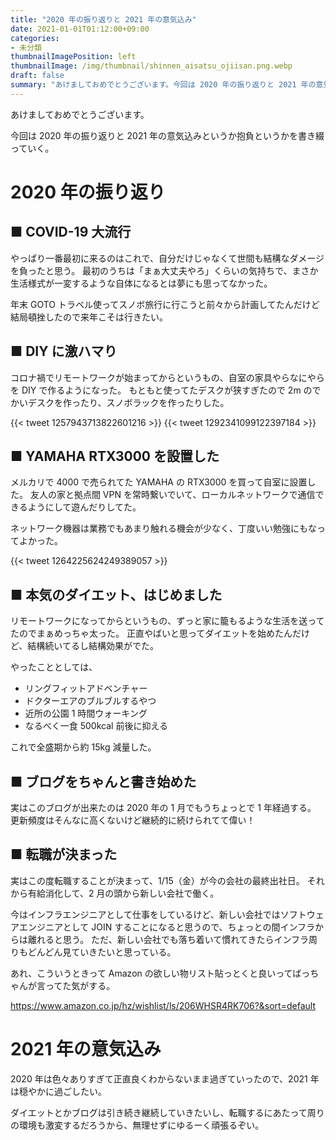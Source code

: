 ```yaml
---
title: "2020 年の振り返りと 2021 年の意気込み"
date: 2021-01-01T01:12:00+09:00
categories:
- 未分類
thumbnailImagePosition: left
thumbnailImage: /img/thumbnail/shinnen_aisatsu_ojiisan.png.webp
draft: false
summary: "あけましておめでとうございます。今回は 2020 年の振り返りと 2021 年の意気込みというか抱負というかを書き綴っていく。"
---
```


あけましておめでとうございます。

今回は 2020 年の振り返りと 2021 年の意気込みというか抱負というかを書き綴っていく。

# 2020 年の振り返り

## ■ COVID-19 大流行

やっぱり一番最初に来るのはこれで、自分だけじゃなくて世間も結構なダメージを負ったと思う。
最初のうちは「まぁ大丈夫やろ」くらいの気持ちで、まさか生活様式が一変するような自体になるとは夢にも思ってなかった。

年末 GOTO トラベル使ってスノボ旅行に行こうと前々から計画してたんだけど結局頓挫したので来年こそは行きたい。

## ■ DIY に激ハマり

コロナ禍でリモートワークが始まってからというもの、自室の家具やらなにやらを DIY で作るようになった。
もともと使ってたデスクが狭すぎたので 2m のでかいデスクを作ったり、スノボラックを作ったりした。

{{< tweet 1257943713822601216 >}}
{{< tweet 1292341099122397184 >}}

## ■ YAMAHA RTX3000 を設置した

メルカリで 4000 で売られてた YAMAHA の RTX3000 を買って自室に設置した。
友人の家と拠点間 VPN を常時繋いでいて、ローカルネットワークで通信できるようにして遊んだりしてた。

ネットワーク機器は業務でもあまり触れる機会が少なく、丁度いい勉強にもなってよかった。

{{< tweet 1264225624249389057 >}}

## ■ 本気のダイエット、はじめました

リモートワークになってからというもの、ずっと家に籠もるような生活を送ってたのでまぁめっちゃ太った。
正直やばいと思ってダイエットを始めたんだけど、結構続いてるし結構効果がでた。

やったこととしては、

* リングフィットアドベンチャー
* ドクターエアのブルブルするやつ
* 近所の公園 1 時間ウォーキング
* なるべく一食 500kcal 前後に抑える

これで全盛期から約 15kg 減量した。

## ■ ブログをちゃんと書き始めた

実はこのブログが出来たのは 2020 年の 1 月でもうちょっとで 1 年経過する。
更新頻度はそんなに高くないけど継続的に続けられてて偉い！

## ■ 転職が決まった

実はこの度転職することが決まって、1/15（金）が今の会社の最終出社日。
それから有給消化して、2 月の頭から新しい会社で働く。

今はインフラエンジニアとして仕事をしているけど、新しい会社ではソフトウェアエンジニアとして JOIN することになると思うので、ちょっとの間インフラからは離れると思う。
ただ、新しい会社でも落ち着いて慣れてきたらインフラ周りもどんどん見ていきたいと思っている。

あれ、こういうときって Amazon の欲しい物リスト貼っとくと良いってばっちゃんが言ってた気がする。

https://www.amazon.co.jp/hz/wishlist/ls/206WHSR4RK706?&sort=default

# 2021 年の意気込み

2020 年は色々ありすぎて正直良くわからないまま過ぎていったので、2021 年は穏やかに過ごしたい。

ダイエットとかブログは引き続き継続していきたいし、転職するにあたって周りの環境も激変するだろうから、無理せずにゆるーく頑張るぞい。